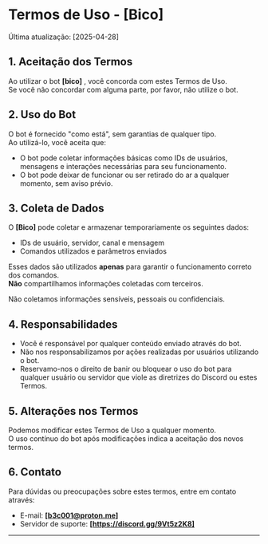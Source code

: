 # Termos de Uso - [Bico]

Última atualização: [2025-04-28]

## 1. Aceitação dos Termos

Ao utilizar o bot **[bico]** , você concorda com estes Termos de Uso.  
Se você não concordar com alguma parte, por favor, não utilize o bot.

## 2. Uso do Bot

O bot é fornecido "como está", sem garantias de qualquer tipo.  
Ao utilizá-lo, você aceita que:

- O bot pode coletar informações básicas como IDs de usuários, mensagens e interações necessárias para seu funcionamento.
- O bot pode deixar de funcionar ou ser retirado do ar a qualquer momento, sem aviso prévio.

## 3. Coleta de Dados

O **[Bico]** pode coletar e armazenar temporariamente os seguintes dados:

- IDs de usuário, servidor, canal e mensagem
- Comandos utilizados e parâmetros enviados

Esses dados são utilizados **apenas** para garantir o funcionamento correto dos comandos.  
**Não** compartilhamos informações coletadas com terceiros.

Não coletamos informações sensíveis, pessoais ou confidenciais.

## 4. Responsabilidades

- Você é responsável por qualquer conteúdo enviado através do bot.
- Não nos responsabilizamos por ações realizadas por usuários utilizando o bot.
- Reservamo-nos o direito de banir ou bloquear o uso do bot para qualquer usuário ou servidor que viole as diretrizes do Discord ou estes Termos.

## 5. Alterações nos Termos

Podemos modificar estes Termos de Uso a qualquer momento.  
O uso contínuo do bot após modificações indica a aceitação dos novos termos.

## 6. Contato

Para dúvidas ou preocupações sobre estes termos, entre em contato através:

- E-mail: **[b3c001@proton.me]**
- Servidor de suporte: **[https://discord.gg/9Vt5z2K8]**

---
